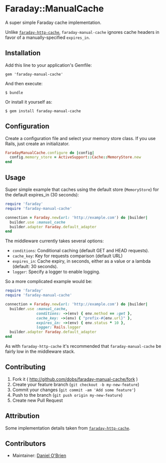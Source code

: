 # Faraday::ManualCache

A super simple Faraday cache implementation.

Unlike [`faraday-http-cache`](https://github.com/plataformatec/faraday-http-cache), `faraday-manual-cache` ignores cache headers in favor of a manually-specified `expires_in`.

## Installation

Add this line to your application's Gemfile:

    gem 'faraday-manual-cache'

And then execute:

    $ bundle

Or install it yourself as:

    $ gem install faraday-manual-cache

## Configuration

Create a configuration file and select your memory store class. If you use Rails, just create an initializator.

```ruby
FaradayManualCache.configure do |config|
  config.memory_store = ActiveSupport::Cache::MemoryStore.new
end
```

## Usage

Super simple example that caches using the default store (`MemoryStore`) for the default expires_in (30 seconds):

```ruby
require 'faraday'
require 'faraday-manual-cache'

connection = Faraday.new(url: 'http://example.com') do |builder|
  builder.use :manual_cache
  builder.adapter Faraday.default_adapter
end
```
The middleware currently takes several options:

  * `conditions`: Conditional caching (default GET and HEAD requests).
  * `cache_key`: Key for requests comparison (default URL)
  * `expires_in`: Cache expiry, in seconds, either as a value or a
    lambda (default: 30 seconds).
  * `logger`: Specify a logger to enable logging.

So a more complicated example would be:

```ruby
require 'faraday'
require 'faraday-manual-cache'

connection = Faraday.new(url: 'http://example.com') do |builder|
  builder.use :manual_cache,
              conditions: ->(env) { env.method == :get },
              cache_key: ->(env) { "prefix-#{env.url}" },
              expires_in: ->(env) { env.status * 10 },
              logger: Rails.logger
  builder.adapter Faraday.default_adapter
end
```

As with `faraday-http-cache` it's recommended that `faraday-manual-cache` be fairly low in the middleware stack.

## Contributing

1. Fork it ( http://github.com/dobs/faraday-manual-cache/fork )
2. Create your feature branch (`git checkout -b my-new-feature`)
3. Commit your changes (`git commit -am 'Add some feature'`)
4. Push to the branch (`git push origin my-new-feature`)
5. Create new Pull Request

## Attribution

Some implementation details taken from [`faraday-http-cache`](https://github.com/plataformatec/faraday-http-cache).

## Contributors

  * Maintainer: [Daniel O'Brien](http://github.com/dobs)
